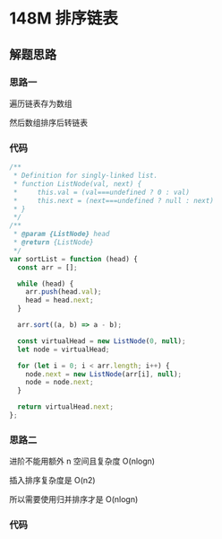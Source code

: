# 148M 排序链表

## 解题思路

### 思路一

遍历链表存为数组

然后数组排序后转链表

### 代码

```js
/**
 * Definition for singly-linked list.
 * function ListNode(val, next) {
 *     this.val = (val===undefined ? 0 : val)
 *     this.next = (next===undefined ? null : next)
 * }
 */
/**
 * @param {ListNode} head
 * @return {ListNode}
 */
var sortList = function (head) {
  const arr = [];

  while (head) {
    arr.push(head.val);
    head = head.next;
  }

  arr.sort((a, b) => a - b);

  const virtualHead = new ListNode(0, null);
  let node = virtualHead;

  for (let i = 0; i < arr.length; i++) {
    node.next = new ListNode(arr[i], null);
    node = node.next;
  }

  return virtualHead.next;
};
```

### 思路二

进阶不能用额外 n 空间且复杂度 O(nlogn)

插入排序复杂度是 O(n2)

所以需要使用归并排序才是 O(nlogn)

### 代码

```js

```
